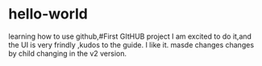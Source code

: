 # hello-world
learning how to use github,#First GItHUB project
I am excited to do it,and the UI is very frindly ,kudos to the guide.
I like it.
masde changes
changes by child
changing in the v2 version.
